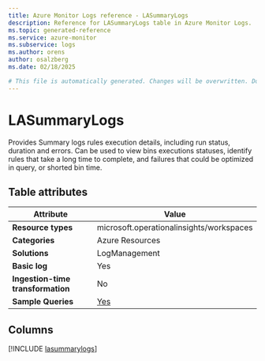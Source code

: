 ```yaml
---
title: Azure Monitor Logs reference - LASummaryLogs
description: Reference for LASummaryLogs table in Azure Monitor Logs.
ms.topic: generated-reference
ms.service: azure-monitor
ms.subservice: logs
ms.author: orens
author: osalzberg
ms.date: 02/18/2025

# This file is automatically generated. Changes will be overwritten. Do not change this file directly.
---
```


# LASummaryLogs

Provides Summary logs rules execution details, including run status, duration and errors. Can be used to view bins executions statuses, identify rules that take a long time to complete, and failures that could be optimized in query, or shorted bin time.


## Table attributes

|Attribute|Value|
|---|---|
|**Resource types**|microsoft.operationalinsights/workspaces|
|**Categories**|Azure Resources|
|**Solutions**| LogManagement|
|**Basic log**|Yes|
|**Ingestion-time transformation**|No|
|**Sample Queries**|[Yes](/azure/azure-monitor/reference/queries/lasummarylogs)|



## Columns
  
[!INCLUDE [lasummarylogs](~/reusable-content/ce-skilling/azure/includes/azure-monitor/reference/tables/lasummarylogs-include.md)]
